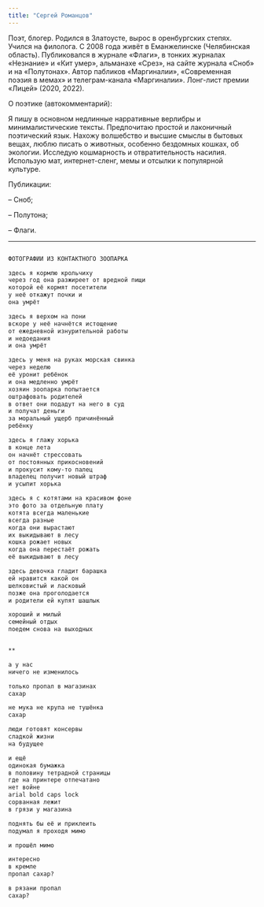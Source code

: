 ```yaml
---
title: "Сергей Романцов"
---
```


Поэт, блогер. Родился в Златоусте, вырос в оренбургских степях. Учился на филолога. С 2008 года живёт в Еманжелинске (Челябинская область). Публиковался в журнале «Флаги», в тонких журналах «Незнание» и «Кит умер», альманахе «Срез», на сайте журнала «Сноб» и на «Полутонах». Автор пабликов «Маргиналии», «Современная поэзия в мемах» и телеграм-канала «Маргиналии». Лонг-лист премии «Лицей» (2020, 2022).

О поэтике (автокомментарий):

Я пишу в основном недлинные нарративные верлибры и минималистические тексты. Предпочитаю простой и лаконичный поэтический язык. Нахожу волшебство и высшие смыслы в бытовых вещах, люблю писать о животных, особенно бездомных кошках, об экологии. Исследую кошмарность и отвратительность насилия. Использую мат, интернет-сленг, мемы и отсылки к популярной культуре.

Публикации:

– Сноб;

– Полутона;

– Флаги.

***
```html

ФОТОГРАФИИ ИЗ КОНТАКТНОГО ЗООПАРКА

здесь я кормлю крольчиху
через год она разжиреет от вредной пищи
которой её кормят посетители
у неё откажут почки и
она умрёт

здесь я верхом на пони
вскоре у неё начнётся истощение
от ежедневной изнурительной работы
и недоедания
и она умрёт

здесь у меня на руках морская свинка
через неделю
её уронит ребёнок
и она медленно умрёт
хозяин зоопарка попытается
оштрафовать родителей
в ответ они подадут на него в суд
и получат деньги
за моральный ущерб причинённый
ребёнку

здесь я глажу хорька
в конце лета
он начнёт стрессовать
от постоянных прикосновений
и прокусит кому-то палец
владелец получит новый штраф
и усыпит хорька

здесь я с котятами на красивом фоне
это фото за отдельную плату
котята всегда маленькие
всегда разные
когда они вырастают
их выкидывают в лесу
кошка рожает новых
когда она перестаёт рожать
её выкидывают в лесу

здесь девочка гладит барашка
ей нравится какой он
шелковистый и ласковый
позже она проголодается
и родители ей купят шашлык

хороший и милый
семейный отдых
поедем снова на выходных


**

а у нас
ничего не изменилось

только пропал в магазинах
сахар

не мука не крупа не тушёнка
сахар

люди готовят консервы
сладкой жизни
на будущее

и ещё
одинокая бумажка
в половину тетрадной страницы
где на принтере отпечатано
нет войне
arial bold caps lock
сорванная лежит
в грязи у магазина

поднять бы её и приклеить
подумал я проходя мимо

и прошёл мимо

интересно
в кремле
пропал сахар?

в рязани пропал
сахар?

```